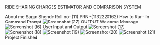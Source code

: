 RIDE SHARING CHARGES ESTIMATOR AND COMPARISON SYSTEM


About me
Sagar Shende
Roll no- (11)
PRN -(1132220162)
How to Run- In Command Prompt
![Screenshot (27)](https://user-images.githubusercontent.com/114716929/203531938-7f403ac9-97f9-4d27-891e-0479f608222a.png)
OUTPUT
Welcome Message
![Screenshot (16)](https://user-images.githubusercontent.com/114716929/203532047-f215834d-e437-45c5-8c81-bf6fb2e6f563.png)
User Input and Output
![Screenshot (17)](https://user-images.githubusercontent.com/114716929/203532156-9f8a4874-4b4e-46d4-8ace-f35d7c30659a.png)
![Screenshot (18)](https://user-images.githubusercontent.com/114716929/203532202-bd5eb95e-99a1-4ad7-9fd8-d4e7215e88bb.png)
![Screenshot (19)](https://user-images.githubusercontent.com/114716929/203532234-5b3efecf-594f-403a-bc6e-793d8c7a4b1b.png)
![Screenshot (20)](https://user-images.githubusercontent.com/114716929/203532257-8e290ef8-4ae3-4db1-b43b-9876fec58082.png)
![Screenshot (21)](https://user-images.githubusercontent.com/114716929/203532284-780da5a1-9b21-4b3c-9bb5-58182abd5f0d.png)
Project Finished

